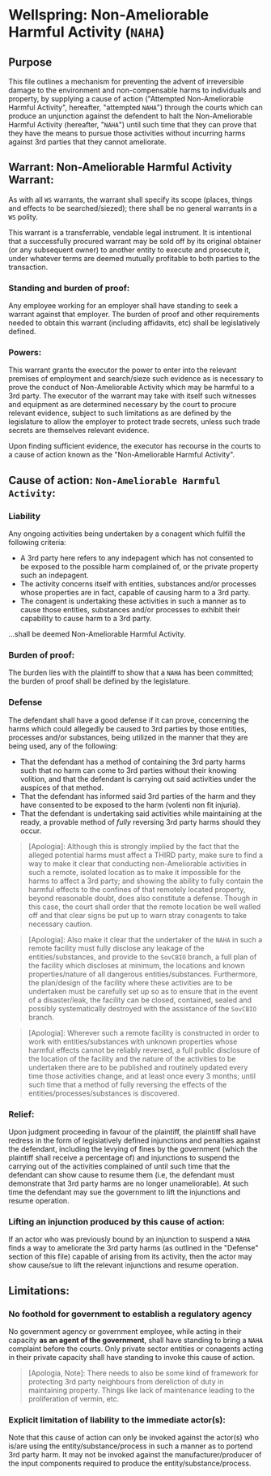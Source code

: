 # Wellspring: Non-Ameliorable Harmful Activity (`NAHA`)

## Purpose

This file outlines a mechanism for preventing the advent of irreversible damage to the environment and non-compensable harms to individuals and property, by supplying a cause of action ("Attempted Non-Ameliorable Harmful Activity", hereafter, "attempted `NAHA`") through the courts which can produce an unjunction against the defendent to halt the Non-Ameliorable Harmful Activity (hereafter, "`NAHA`") until such time that they can prove that they have the means to pursue those activities without incurring harms against 3rd parties that they cannot ameliorate.

## Warrant: Non-Ameliorable Harmful Activity Warrant:

As with all `WS` warrants, the warrant shall specify its scope (places, things and effects to be searched/siezed); there shall be no general warrants in a `WS` polity.

This warrant is a transferrable, vendable legal instrument. It is intentional that a successfully procured warrant may be sold off by its original obtainer (or any subsequent owner) to another entity to execute and prosecute it, under whatever terms are deemed mutually profitable to both parties to the transaction.

### Standing and burden of proof:

Any employee working for an employer shall have standing to seek a warrant against that employer. The burden of proof and other requirements needed to obtain this warrant (including affidavits, etc) shall be legislatively defined.

### Powers:

This warrant grants the executor the power to enter into the relevant premises of employment and search/sieze such evidence as is necessary to prove the conduct of Non-Ameliorable Activity which may be harmful to a 3rd party. The executor of the warrant may take with itself such witnesses and equipment as are determined necessary by the court to procure relevant evidence, subject to such limitations as are defined by the legislature to allow the employer to protect trade secrets, unless such trade secrets are themselves relevant evidence.

Upon finding sufficient evidence, the executor has recourse in the courts to a cause of action known as the "Non-Ameliorable Harmful Activity".

## Cause of action: `Non-Ameliorable Harmful Activity`:

### Liability

Any ongoing activities being undertaken by a conagent which fulfill the following criteria:

- A 3rd party here refers to any indepagent which has not consented to be exposed to the possible harm complained of, or the private property such an indepagent.
- The activity concerns itself with entities, substances and/or processes whose properties are in fact, capable of causing harm to a 3rd party.
- The conagent is undertaking these activities in such a manner as to cause those entities, substances and/or processes to exhibit their capability to cause harm to a 3rd party.

...shall be deemed Non-Ameliorable Harmful Activity.

### Burden of proof:

The burden lies with the plaintiff to show that a `NAHA` has been committed; the burden of proof shall be defined by the legislature.

### Defense

The defendant shall have a good defense if it can prove, concerning the harms which could allegedly be caused to 3rd parties by those entities, processes and/or substances, being utilized in the manner that they are being used, any of the following:

- That the defendant has a method of containing the 3rd party harms such that no harm can come to 3rd parties without their knowing volition, and that the defendant is carrying out said activities under the auspices of that method.
- That the defendant has informed said 3rd parties of the harm and they have consented to be exposed to the harm (volenti non fit injuria).
- That the defendant is undertaking said activities while maintaining at the ready, a provable method of *fully* reversing 3rd party harms should they occur.

>[Apologia]: Although this is strongly implied by the fact that the alleged potential harms must affect a THIRD party, make sure to find a way to make it clear that conducting non-Ameliorable activities in such a remote, isolated location as to make it impossible for the harms to affect a 3rd party; and showing the ability to fully contain the harmful effects to the confines of that remotely located property, beyond reasonable doubt, does also constitute a defense. Though in this case, the court shall order that the remote location be well walled off and that clear signs be put up to warn stray conagents to take necessary caution.

>[Apologia]: Also make it clear that the undertaker of the `NAHA` in such a remote facility must fully disclose any leakage of the entities/substances, and provide to the `SovCBIO` branch, a full plan of the facility which discloses at minimum, the locations and known properties/nature of all dangerous entities/substances. Furthermore, the plan/design of the facility where these activities are to be undertaken must be carefully set up so as to ensure that in the event of a disaster/leak, the facility can be closed, contained, sealed and possibly systematically destroyed with the assistance of the `SovCBIO` branch.

>[Apologia]: Wherever such a remote facility is constructed in order to work with entities/substances with unknown properties whose harmful effects cannot be reliably reversed, a full public disclosure of the location of the facility and the nature of the activities to be undertaken there are to be published and routinely updated every time those activities change, and at least once every 3 months; until such time that a method of fully reversing the effects of the entities/processes/substances is discovered.

### Relief:

Upon judgment proceeding in favour of the plaintiff, the plaintiff shall have redress in the form of legislatively defined injunctions and penalties against the defendant, including the levying of fines by the government (which the plaintiff shall receive a percentage of) and injunctions to suspend the carrying out of the activities complained of until such time that the defendant can show cause to resume them (i.e, the defendant must demonstrate that 3rd party harms are no longer unameliorable). At such time the defendant may sue the government to lift the injunctions and resume operation.

### Lifting an injunction produced by this cause of action:

If an actor who was previously bound by an injunction to suspend a `NAHA` finds a way to ameliorate the 3rd party harms (as outlined in the "Defense" section of this file) capable of arising from its activity, then the actor may show cause/sue to lift the relevant injunctions and resume operation.

## Limitations:

### No foothold for government to establish a regulatory agency

No government agency or government employee, while acting in their capacity **as an agent of the government**, shall have standing to bring a `NAHA` complaint before the courts. Only private sector entities or conagents acting in their private capacity shall have standing to invoke this cause of action.

> [Apologia, Note]: There needs to also be some kind of framework for protecting 3rd party neighbours from dereliction of duty in maintaining property. Things like lack of maintenance leading to the proliferation of vermin, etc.

### Explicit limitation of liability to the immediate actor(s):

Note that this cause of action can only be invoked against the actor(s) who is/are using the entity/substance/process in such a manner as to portend 3rd party harm. It may not be invoked against the manufacturer/producer of the input components required to produce the entity/substance/process.
